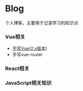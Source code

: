 # Blog
个人博客，主要用于记录学习的知识点



### Vue相关

- [手写Vue(2.x版本)](https://github.com/Mqian43/Blog/issues/1)
- 手写vue-router









### React相关







### JavaScript相关知识